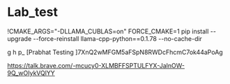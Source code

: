 
# Lab_test


!CMAKE_ARGS="-DLLAMA_CUBLAS=on" FORCE_CMAKE=1 pip install --upgrade --force-reinstall llama-cpp-python==0.1.78 --no-cache-dir

g h p_ [Prabhat Testing ]7XnQ2wMFGM5aFSpN8RWDcFhcmC7ok44aPoAg


https://talk.brave.com/-mcucy0-XLMBFFSPTULFYX-JalnOW-9Q_wOIykVQlYY
